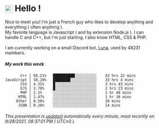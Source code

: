 # <img src="https://64.media.tumblr.com/a77fe63f35eafbe14be38765babf1cb2/ec4eb63d77592970-8f/s1280x1920/cb3343c17d8b4e6010ca747520d078d3dba9ac25.gif" style="vertical-align:middle" width="25px"> Hello !
Nice to meet you! I'm just a French guy who likes to develop anything and everything ( often anything ). <br/>My favorite language is Javascript ( and by extension Node.js ). I can handle C and C++, but I'm just starting. I also know HTML, CSS & PHP.<br/><br/>
I am currently working on a small Discord bot, [Luna](https://github.com/Asgarrrr/Luna), used by 48231 members.<br/>
##### My work this week<br/>
```
       C++ │ 50.21%   ██████████░░░░░░░░░░    43 hrs 22 mins
JavaScript │ 38.28%   ████████░░░░░░░░░░░░    33 hrs 4 mins
       CSS │ 4.31%    █░░░░░░░░░░░░░░░░░░░    3 hrs 43 mins
       EJS │ 2.78%    █░░░░░░░░░░░░░░░░░░░    2 hrs 23 mins
       PHP │ 2.1%     ░░░░░░░░░░░░░░░░░░░░    1 hr 48 mins
      HTML │ 1.47%    ░░░░░░░░░░░░░░░░░░░░    1 hr 16 mins
     Other │ 0.56%    ░░░░░░░░░░░░░░░░░░░░    28 mins
      JSON │ 0.28%    ░░░░░░░░░░░░░░░░░░░░    14 mins
```
###### This presentation is [updated](https://github.com/Asgarrrr) automatically every minute, most recently on 9/28/2021, 08:37:01 PM ( UTC±0 ).